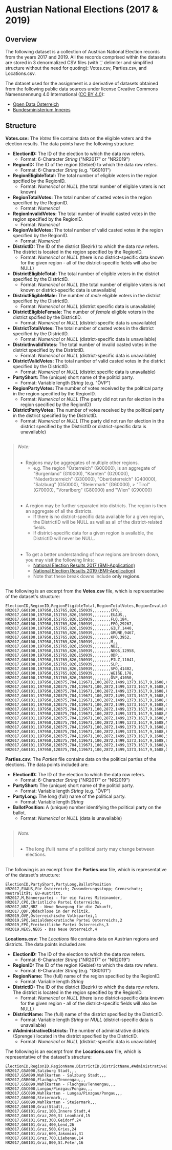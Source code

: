 # Austrian National Elections (2017 & 2019)

## Overview

The following dataset is a collection of Austrian National Election records from the years 2017 and 2019. All the records comprised within the datasets are stored in 3 denormalized CSV files (with ',' delimiter and simplified structure without the need for quoting): Votes.csv, Parties.csv, and Locations.csv.

The dataset used for the assignment is a derivative of datasets obtained from the following public data sources under license Creative Commons Namensnennung 4.0 International ([CC BY 4.0][3]):
* [Open Data Österreich][1]
* [Bundesministerium Inneres][2]

[1]: https://www.data.gv.at/
[2]: https://www.bmi.gv.at/
[3]: https://creativecommons.org/licenses/by/4.0/deed.de


## Structure

**Votes.csv:**  The *Votes* file contains data on the eligible voters and the election results. The data points have the following structure:

* **ElectionID:** The ID of the election to which the data row refers.
  * Format: 6-Character *String* ("NR2017" or "NR2019")
* **RegionID:** The ID of the region (Gebiet) to which the data row refers.
  * Format: 6-Character *String* (e.g. "G60101")
* **RegionEligibleTotal:** The total number of eligible voters in the region spcified by the RegionID.
  * Format: *Numerical* or *NULL* (the total number of eligible voters is not known)
* **RegionTotalVotes:** The total number of casted votes in the region specified by the RegionID.
  * Format: *Numerical*
* **RegionInvalidVotes:** The total number of invalid casted votes in the region specified by the RegionID.
  * Format: *Numerical*
* **RegionValidVotes:** The total number of valid casted votes in the region specified by the RegionID.
  * Format: *Numerical*
* **DistrictID:** The ID of the district (Bezirk) to which the data row refers. The district is located in the region specified by the RegionID.
  * Format: *Numerical* or *NULL* (there is no district-specific data known for the given region - all of the district-specific fields will also be NULL)
* **DistrictEligibleTotal:** The total number of eligible voters in the district specified by the DistrictID.
  * Format: *Numerical* or *NULL* (the total number of eligible voters is not known or district-specific data is unavailable)
* **DistrictEligibleMale:** The number of *male* eligible voters in the district specified by the DistrictID.
  * Format: *Numerical* or *NULL* (district specific data is unavailable)
* **DistrictEligibleFemale:** The number of *female* eligible voters in the district spcified by the DistrictID.
  * Format: *Numerical* or *NULL* (district-specific data is unavailable)
* **DistrictTotalVotes:** The total number of casted votes in the district specified by the DistrictID.
  * Format: *Numerical* or *NULL* (district-specific data is unavailable)
* **DistrictInvalidVotes:** The total number of invalid casted votes in the district specified by the DistrictID.
  * Format: *Numerical* or *NULL* (district-specific data is unavailable)
* **DistrictValidVotes:** The total number of valid casted votes in the district specified by the DistrictID.
  * Format: *Numerical* or *NULL* (district specific data is unavailable)
* **PartyShort:** The (unique) short name of the politicl party.
  * Format: Variable length *String* (e.g. "ÖVP")
* **RegionPartyVotes:** The number of votes received by the political party in the region specified by the RegionID.
  * Format: *Numerical* or *NULL* (The party did not run for election in the region specified by the RegionID)
* **DistrictPartyVotes:** The number of votes received by the political party in the district specified by the DistrictID.
  * Format: *Numerical* or *NULL* (The party did not run for election in the district specified by the DistrictID or district-specific data is unavailable)

> ##
> ###### Note:
> * Regions may be aggregates of multiple other regions.
>   * e.g. The region "Österreich" (G00000), is an aggregate of "Burgenland" (G10000), "Kärnten" (G20000), "Niederösterreich" (G30000), 
>"Oberösterreich" (G40000), "Salzburg" (G50000), "Steiermark" (G60000), > "Tirol" (G70000), "Vorarlberg" (G80000) and "Wien" (G90000)
> ######
> * A region may be further separated into districts. The region is then an aggregate of all the districts. 
>   * If there is no district-specific data available for a given region, the DistrictID will be NULL as well as all of the district-related fields. 
>   * If district-specific data for a given region is available, the DistrictID will never be NULL.
> ######
> * To get a better understanding of how regions are broken down, you may visit the following links:
>   * [National Election Results 2017 (BMI-Application)][3]
>   * [National Election Results 2019 (BMI-Application)][4]
>   * Note that these break downs include **only regions**.
> ##

[3]: https://bundeswahlen.gv.at/2017/
[4]: https://bundeswahlen.gv.at/2019/


The following is an excerpt from the **Votes.csv** file, which is representative of the dataset's structure:

```
ElectionID,RegionID,RegionEligibleTotal,RegionTotalVotes,RegionInvalidVotes,RegionValidVotes,DistrictID,DistrictEligibleTotal,DistrictEligibleMale,DistrictEligibleFemale,DistrictTotalVotes,DistrictInvalidVotes,DistrictValidVotes,PartyShort,RegionPartyVotes,DistrictPartyVotes
NR2017,G60100,197958,151765,826,150939,,,,,,,,CPÖ,,
NR2017,G60100,197958,151765,826,150939,,,,,,,,EUAUS,,
NR2017,G60100,197958,151765,826,150939,,,,,,,,FLÖ,184,
NR2017,G60100,197958,151765,826,150939,,,,,,,,FPÖ,29267,
NR2017,G60100,197958,151765,826,150939,,,,,,,,GILT,1440,
NR2017,G60100,197958,151765,826,150939,,,,,,,,GRÜNE,9467,
NR2017,G60100,197958,151765,826,150939,,,,,,,,KPÖ,3952,
NR2017,G60100,197958,151765,826,150939,,,,,,,,M,,
NR2017,G60100,197958,151765,826,150939,,,,,,,,NBZ,,
NR2017,G60100,197958,151765,826,150939,,,,,,,,NEOS,12958,
NR2017,G60100,197958,151765,826,150939,,,,,,,,ODP,,
NR2017,G60100,197958,151765,826,150939,,,,,,,,PILZ,11041,
NR2017,G60100,197958,151765,826,150939,,,,,,,,SLP,,
NR2017,G60100,197958,151765,826,150939,,,,,,,,SPÖ,41402,
NR2017,G60100,197958,151765,826,150939,,,,,,,,WEIßE,178,
NR2017,G60100,197958,151765,826,150939,,,,,,,,ÖVP,41050,
NR2017,G60101,197958,120375,704,119671,100,2872,1499,1373,1617,9,1608,CPÖ,,
NR2017,G60101,197958,120375,704,119671,100,2872,1499,1373,1617,9,1608,EUAUS,,
NR2017,G60101,197958,120375,704,119671,100,2872,1499,1373,1617,9,1608,FLÖ,156,3
NR2017,G60101,197958,120375,704,119671,100,2872,1499,1373,1617,9,1608,FPÖ,25260,200
NR2017,G60101,197958,120375,704,119671,100,2872,1499,1373,1617,9,1608,GILT,1096,18
NR2017,G60101,197958,120375,704,119671,100,2872,1499,1373,1617,9,1608,GRÜNE,6932,121
NR2017,G60101,197958,120375,704,119671,100,2872,1499,1373,1617,9,1608,KPÖ,3145,62
NR2017,G60101,197958,120375,704,119671,100,2872,1499,1373,1617,9,1608,M,,
NR2017,G60101,197958,120375,704,119671,100,2872,1499,1373,1617,9,1608,NBZ,,
NR2017,G60101,197958,120375,704,119671,100,2872,1499,1373,1617,9,1608,NEOS,9763,171
NR2017,G60101,197958,120375,704,119671,100,2872,1499,1373,1617,9,1608,ODP,,
NR2017,G60101,197958,120375,704,119671,100,2872,1499,1373,1617,9,1608,PILZ,8507,165
NR2017,G60101,197958,120375,704,119671,100,2872,1499,1373,1617,9,1608,SLP,,
NR2017,G60101,197958,120375,704,119671,100,2872,1499,1373,1617,9,1608,SPÖ,33017,425
NR2017,G60101,197958,120375,704,119671,100,2872,1499,1373,1617,9,1608,WEIßE,148,3
NR2017,G60101,197958,120375,704,119671,100,2872,1499,1373,1617,9,1608,ÖVP,31647,440
```

**Parties.csv:** The *Parties* file contains data on the political parties of the elections. The data points included are:

* **ElectionID:** The ID of the election to which the data row refers.
  * Format: 6-Character *String* ("NR2017" or "NR2019")
* **PartyShort:** The (unique) short name of the politicl party.
  * Format: Variable length *String* (e.g. "ÖVP")
* **PartyLong:** The long (full) name of the political party.
  * Format: Variable length *String*
* **BallotPosition:** A (unique) number identifying the political party on the ballot.
  * Format: *Numerical* or *NULL* (data is unavailable)

> ##
> ###### Note:
> * The long (full) name of a political party may change between elections.
> ##


The following is an excerpt from the **Parties.csv** file, which is representative of the dataset's structure:

```
ElectionID,PartyShort,PartyLong,BallotPosition
NR2017,EUAUS,Für Österreich; Zuwanderungsstopp; Grenzschutz; Neutralität; EU-Austritt,
NR2017,M,Männerpartei - für ein faires Miteinander,
NR2017,CPÖ,Christliche Partei Österreichs,
NR2017,NBZ,NBZ - Neue Bewegung für die Zukunft,
NR2017,ODP,Obdachlose in der Politik,
NR2019,ÖVP,Österreichische Volkspartei,1
NR2019,SPÖ,Sozialdemokratische Partei Österreichs,2
NR2019,FPÖ,Freiheitliche Partei Österreichs,3
NR2019,NEOS,NEOS - Das Neue Österreich,4
```

**Locations.csv:** The *Locations* file contains data on Austrian regions and districts. The data points included are:

* **ElectionID:** The ID of the election to which the data row refers.
  * Format: 6-Character *String* ("NR2017" or "NR2019")
* **RegionID:** The ID of the region (Gebiet) to which the data row refers.
  * Format: 6-Character *String* (e.g. "G60101")
* **RegionName:** The (full) name of the region specified by the RegionID.
  * Format: Variable length *String*
* **DistrictID:** The ID of the district (Bezirk) to which the data row refers. The district is located in the region specified by the RegionID.
  * Format: *Numerical* or *NULL* (there is no district-specific data known for the given region - all of the district-specific fields will also be NULL)
* **DistrictName:** The (full) name of the district specified by the DistrictID.
  * Format: Variable length *String* or *NULL* (district-specific data is unavailable)
* **#AdministrativeDistricts:** The number of administrative districts (Sprengel) located in the district specified by the DistrictID.
  * Format: *Numerical* or *NULL*  (district-specific data is unavailable)

The following is an excerpt from the **Locations.csv** file, which is representative of the dataset's structure:

```
ElectionID,RegionID,RegionName,DistrictID,DistrictName,#AdministrativeDistricts
NR2017,G5A000,Salzburg Stadt,,,
NR2017,G5A099,Wahlkarten - Salzburg Stadt,,,
NR2017,G5B000,Flachgau/Tennengau,,,
NR2017,G5B099,Wahlkarten - Flachgau/Tennengau,,,
NR2017,G5C000,Lungau/Pinzgau/Pongau,,,
NR2017,G5C099,Wahlkarten - Lungau/Pinzgau/Pongau,,,
NR2017,G60000,Steiermark,,,
NR2017,G60099,Wahlkarten - Steiermark,,,
NR2017,G60100,Graz(Stadt),,,
NR2017,G60101,Graz,100,Innere Stadt,4
NR2017,G60101,Graz,200,St Leonhard,15
NR2017,G60101,Graz,300,Geidorf,24
NR2017,G60101,Graz,400,Lend,26
NR2017,G60101,Graz,500,Gries,24
NR2017,G60101,Graz,600,Jakomini,31
NR2017,G60101,Graz,700,Liebenau,14
NR2017,G60101,Graz,800,St.Peter,16
```
